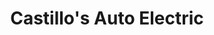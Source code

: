 ---
title: "Castillo's Auto Electric"
url: /redwood-city/castillos-auto-electric/
shop: Autowerkstatt
---